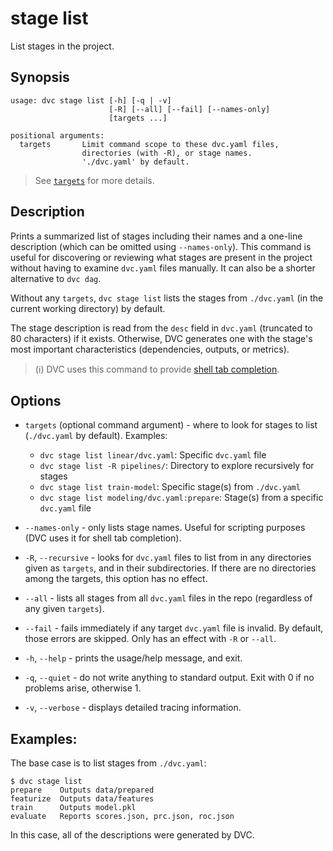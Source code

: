 # stage list

List <abbr>stages</abbr> in the project.

## Synopsis

```usage
usage: dvc stage list [-h] [-q | -v]
                      [-R] [--all] [--fail] [--names-only]
                      [targets ...]

positional arguments:
  targets       Limit command scope to these dvc.yaml files,
                directories (with -R), or stage names.
                './dvc.yaml' by default.
```

> See [`targets`](#options) for more details.

## Description

Prints a summarized list of stages including their names and a one-line
description (which can be omitted using `--names-only`). This command is useful
for discovering or reviewing what stages are present in the project without
having to examine `dvc.yaml` files manually. It can also be a shorter
alternative to `dvc dag`.

Without any `targets`, `dvc stage list` lists the stages from `./dvc.yaml` (in
the current working directory) by default.

The stage description is read from the `desc` field in `dvc.yaml` (truncated to
80 characters) if it exists. Otherwise, DVC generates one with the stage's most
important characteristics (dependencies, outputs, or metrics).

> (ℹ️) DVC uses this command to provide
> [shell tab completion](/doc/install/completion).

## Options

- `targets` (optional command argument) - where to look for stages to list
  (`./dvc.yaml` by default). Examples:

  - `dvc stage list linear/dvc.yaml`: Specific `dvc.yaml` file
  - `dvc stage list -R pipelines/`: Directory to explore recursively for stages
  - `dvc stage list train-model`: Specific stage(s) from `./dvc.yaml`
  - `dvc stage list modeling/dvc.yaml:prepare`: Stage(s) from a specific
    `dvc.yaml` file

- `--names-only` - only lists stage names. Useful for scripting purposes (DVC
  uses it for shell tab completion).

- `-R`, `--recursive` - looks for `dvc.yaml` files to list from in any
  directories given as `targets`, and in their subdirectories. If there are no
  directories among the targets, this option has no effect.

- `--all` - lists all stages from all `dvc.yaml` files in the repo (regardless
  of any given `targets`).

- `--fail` - fails immediately if any target `dvc.yaml` file is invalid. By
  default, those errors are skipped. Only has an effect with `-R` or `--all`.

- `-h`, `--help` - prints the usage/help message, and exit.

- `-q`, `--quiet` - do not write anything to standard output. Exit with 0 if no
  problems arise, otherwise 1.

- `-v`, `--verbose` - displays detailed tracing information.

## Examples:

The base case is to list stages from `./dvc.yaml`:

```dvc
$ dvc stage list
prepare    Outputs data/prepared
featurize  Outputs data/features
train      Outputs model.pkl
evaluate   Reports scores.json, prc.json, roc.json
```

In this case, all of the descriptions were generated by DVC.
